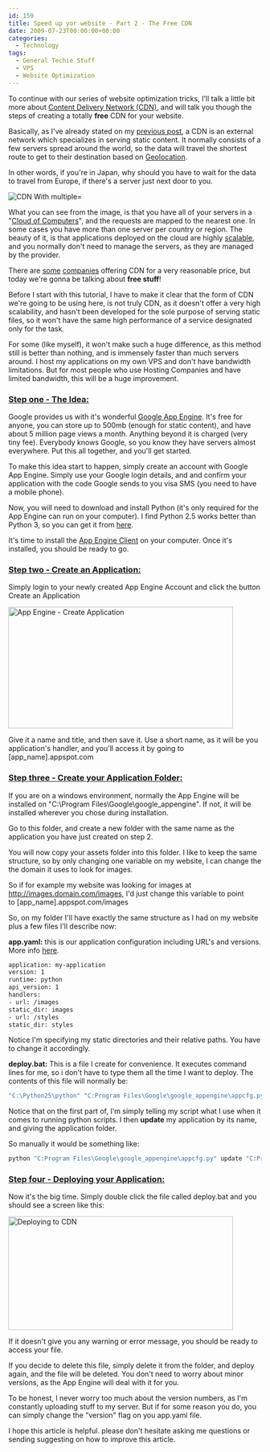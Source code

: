 ```yaml
---
id: 159
title: Speed up yor website - Part 2 - The Free CDN
date: 2009-07-23T00:00:00+00:00
categories:
  - Technology
tags:
  - General Techie Stuff
  - VPS
  - Website Optimization
---
```

To continue with our series of website optimization tricks, I'll talk a little bit more about <a title="Content Delivery Network" href="http://en.wikipedia.org/wiki/Content_delivery_network" target="_blank">Content Delivery Network (CDN)</a>, and will talk you though the steps of creating a totally **free** CDN for your website.
  
Basically, as I've already stated on my <a title="Speed up your website - Part 1" href="https://www.placona.co.uk-techie-stuff/speed-up-yor-website-part-1/" target="_self">previous post</a>, a CDN is an external network which specializes in serving static content. It normally consists of a few servers spread around the world, so the data will travel the shortest route to get to their destination based on <a title="Wikipedia - Geolocation" href="http://en.wikipedia.org/wiki/Geolocation" target="_blank">Geolocation</a>.
  
In other words, if you're in Japan, why should you have to wait for the data to travel from Europe, if there's a server just next door to you.

![CDN With multiple=](http://files.placona.co.uk/cdn/mockup3.png)

What you can see from the image, is that you have all of your servers in a "<a title="Wikipedia - Cloud Computing" href="http://en.wikipedia.org/wiki/Cloud_computing" target="_blank">Cloud of Computers</a>", and the requests are mapped to the nearest one. In some cases you have more than one server per country or region. The beauty of it, is that applications deployed on the cloud are highly <a title="Wikipedia - Scalability" href="http://en.wikipedia.org/wiki/Scalability" target="_blank">scalable</a>, and you normally don't need to manage the servers, as they are managed by the provider.
  
There are <a title="Amazon S3" href="http://aws.amazon.com/s3/" target="_blank">some</a> <a title="Edgecast CDN" href="http://www.edgecast.com/services/content-delivery/" target="_blank">companies</a> offering CDN for a very reasonable price, but today we're gonna be talking about **free stuff**!
  
Before I start with this tutorial, I have to make it clear that the form of CDN we're going to be using here, is not truly CDN, as it doesn't offer a very high scalability, and hasn't been developed for the sole purpose of serving static files, so it won't have the same high performance of a service designated only for the task.
  
For some (like myself), it won't make such a huge difference, as this method still is better than nothing, and is immensely faster than much servers around. I host my applications on my own VPS and don't have bandwidth limitations. But for most people who use Hosting Companies and have limited bandwidth, this will be a huge improvement.

### <span style="text-decoration: underline;">Step one - The Idea:</span>

Google provides us with it's wonderful <a title="Google App Engine" href="https://developers.google.com/appengine/" target="_blank">Google App Engine</a>. It's free for anyone, you can store up to 500mb (enough for static content), and have about 5 million page views a month. Anything beyond it is charged (very tiny fee). Everybody knows Google, so you know they have servers almost everywhere. Put this all together, and you'll get started.
  
To make this idea start to happen, simply create an account with Google App Engine. Simply use your Google login details, and and confirm your application with the code Google sends to you visa SMS (you need to have a mobile phone).
  
Now, you will need to download and install Python (it's only required for the App Engine can run on your computer). I find Python 2.5 works better than Python 3, so you can get it from <a title="Python 2.5" href="http://www.python.org/download/releases/2.5.4/" target="_blank">here</a>.
  
It's time to install the <a title="App Engine Install" href="https://developers.google.com/appengine/downloads" target="_blank">App Engine Client</a> on your computer. Once it's installed, you should be ready to go.

<h3 style="font-size: 1.17em;">
  <span style="text-decoration: underline;">Step two - Create an Application:</span>
</h3>

Simply login to your newly created App Engine Account and click the button Create an Application

<img src="http://files.placona.co.uk/cdn/create_application_small.JPG" alt="App Engine - Create Application" width="447" height="242" />
  
Give it a name and title, and then save it. Use a short name, as it will be you application's handler, and you'll access it by going to [app_name].appspot.com

<h3 style="font-size: 1.17em;">
  <span style="text-decoration: underline;">Step three - Create your Application Folder:</span>
</h3>

If you are on a windows environment, normally the App Engine will be installed on "C:\Program Files\Google\google_appengine". If not, it will be installed wherever you chose during installation.

Go to this folder, and create a new folder with the same name as the application you have just created on step 2.

You will now copy your assets folder into this folder. I like to keep the same structure, so by only changing one variable on my website, I can change the the domain it uses to look for images.

So if for example my website was looking for images at http://images.domain.com/images, I'd just change this variable to point to [app_name].appspot.com/images

So, on my folder I'll have exactly the same structure as I had on my website plus a few files I'll describe now:
  
**app.yaml:** this is our application configuration including URL's and versions. More info <a title="App.yaml" href="https://developers.google.com/appengine/docs/python/config/appconfig" target="_blank">here</a>.

```bash
application: my-application
version: 1
runtime: python
api_version: 1
handlers:
- url: /images
static_dir: images
- url: /styles
static_dir: styles
```

Notice I'm specifying my static directories and their relative paths. You have to change it accordingly.

**deploy.bat:** This is a file I create for convenience. It executes command lines for me, so i don't have to type them all the time I want to deploy. The contents of this file will normally be:

```bash
"C:\Python25\python" "C:Program Files\Google\google_appengine\appcfg.py" update "C:Program Files\Google\google_appengine\[app_name]"
```

Notice that on the first part of, I'm simply telling my script what I use when it comes to running python scripts. I then **update** my application by its name, and giving the application folder.

So manually it would be something like:

```bash
python "C:Program Files\Google\google_appengine\appcfg.py" update "C:Program Files\Google\google_appengine\[app_name]"
```

<h3 style="font-size: 1.17em;">
  <span style="text-decoration: underline;">Step four - Deploying your Application:</span>
</h3>

Now it's the big time. Simply double click the file called deploy.bat and you should see a screen like this:
  
<img src="http://files.placona.co.uk/cdn/deploy_application_small.JPG" alt="Deploying to CDN" width="447" height="226" />

If it doesn't give you any warning or error message, you should be ready to access your file.

If you decide to delete this file, simply delete it from the folder, and deploy again, and the file will be deleted. You don't need to worry about minor versions, as the App Engine will deal with it for you.

To be honest, I never worry too much about the version numbers, as I'm constantly uploading stuff to my server. But if for some reason you do, you can simply change the "version" flag on you app.yaml file.

I hope this article is helpful. please don't hesitate asking me questions or sending suggesting on how to improve this article.
